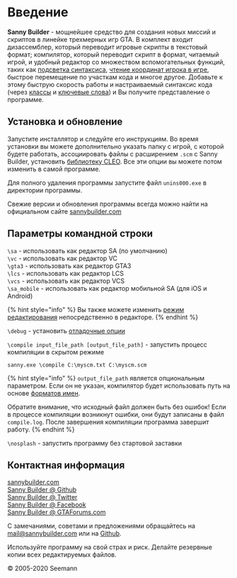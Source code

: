 # Введение

**Sanny Builder** - мощнейшее средство для создания новых миссий и скриптов в линейке трехмерных игр GTA. В комплект входит дизассемблер, который переводит игровые скрипты в текстовый формат; компилятор, который переводит скрипт в формат, читаемый игрой, и удобный редактор со множеством вспомогательных функций, таких как [подсветка синтаксиса](editor/options/syntax-highlighting.md), [чтение координат игрока в игре](features.md#izmenenie-koordinat-i-ugla-razvorota-igroka), быстрое перемещение по участкам кода и многое другое. Добавьте к этому быструю скорость работы и настраиваемый синтаксис кода \(через [классы](coding/classes.md) и [ключевые слова](coding/keywords.md)\) и Вы получите представление о программе.

## Установка и обновление

Запустите инсталлятор и следуйте его инструкциям. Во время установки вы можете дополнительно указать папку с игрой, с которой будете работать, ассоциировать файлы с расширением `.scm` с Sanny Builder, установить [библиотеку CLEO](https://cleo.li/ru). Все эти опции вы можете потом изменить в самой программе.

Для полного удаления программы запустите файл `unins000.exe` в директории программы.

Свежие версии и обновления программы всегда можно найти на официальном сайте [sannybuilder.com](https://sannybuilder.com/)

## Параметры командной строки

`\sa` - использовать как редактор SA \(по умолчанию\)  
`\vc` - использовать как редактор VC  
`\gta3` - использовать как редактор GTA3  
`\lcs` - использовать как редактор LCS  
`\vcs` - использовать как редактор VCS  
`\sa_mobile` - использовать как редактор мобильной SA \(для iOS и Android\)

{% hint style="info" %}
Вы также можете изменить [режим редактирования](edit-modes/) непосредственно в редакторе.
{% endhint %}

`\debug` - установить [отладочные опции](console.md#otladochnye-opcii)  
  
`\compile input_file_path [output_file_path]` - запустить процесс компиляции в скрытом режиме

```text
sanny.exe \compile C:\myscm.txt C:\myscm.scm
```

{% hint style="info" %}
`output_file_path` является опциональным параметром. Если он не указан, компилятор будет использовать путь на основе [форматов имен](editor/options/formats.md#imena-failov).  
  
Обратите внимание, что исходный файл должен быть без ошибок! Если в процессе компиляции возникнут ошибки, они будут записаны в файл `compile.log`. После завершения компиляции программа завершит работу.
{% endhint %}

`\nosplash` - запустить программу без стартовой заставки

## Контактная информация

[sannybuilder.com](https://sannybuilder.com/)  
[Sanny Builder @ Github](https://github.com/sannybuilder/dev/issues)  
[Sanny Builder @ Twitter](https://twitter.com/SannyBuilderDev)  
[Sanny Builder @ Facebook](https://facebook.com/SannyBuilder)  
[Sanny Builder @ GTAForums.com](http://gtaforums.com/index.php?showtopic=211077)

С замечаниями, советами и предложениями обращайтесь на [mail@sannybuilder.com](mailto:mail@sannybuilder.com) или на [Github](https://github.com/sannybuilder/dev/issues).

Используйте программу на свой страх и риск. Делайте резервные копии всех редактируемых файлов.

© 2005-2020 Seemann

